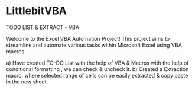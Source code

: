 # LittlebitVBA
TODO LIST &amp; EXTRACT - VBA

Welcome to the Excel VBA Automation Project! This project aims to streamline and automate various tasks within Microsoft Excel using VBA macros.

a) Have created TO-DO List with the help of VBA & Macros with the help of conditional formatting , we can check & uncheck it.
b) Created a Extraction macro, where selected range of cells can be easily extracted & copy paste in the new sheet.
